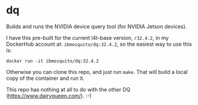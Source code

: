 # dq

Builds and runs the NVIDIA device query tool (for NVIDIA Jetson devices).

I have this pre-built for the current l4t-base version, `r32.4.2`, in my DockerHub account at: `ibmosquito/dq:32.4.2`, so the easiest way to use this is:

```
docker run -it ibmosquito/dq:32.4.2
```

Otherwise you can clone this repo, and just run `make`. That will build a local copy of the container and run it.

This repo has nothing at all to do with the other DQ (https://www.dairyqueen.com/). :-)

